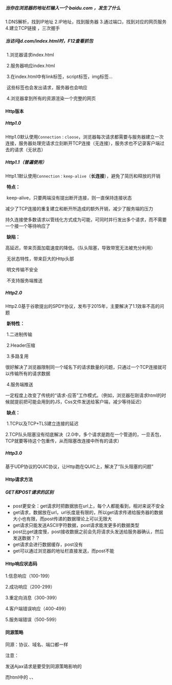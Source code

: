 ##### 当你在浏览器的地址栏输入一个 baidu.com ，发生了什么

1.DNS解析，找到IP地址
2.IP地址，找到服务器
3.通过端口，找到对应的网页服务
4.建立TCP链接 ，三次握手



##### 当访问jd.com/index.html时，F12查看抓包

​	1.浏览器请求index.html

​    2.服务器响应index.html

​	3.在index.html中有link标签，script标签，img标签...

​		这些标签也会发出请求，服务器也会响应

​	4.浏览器拿到所有的资源渲染一个完整的网页



#### Http版本



##### Http1.0

Http1.0默认使用`Connection：cloose`，浏览器每次请求都需要与服务器建立一次连接，服务器处理完请求立刻断开TCP连接（无连接），服务求也不记录客户端过去的请求（无状态）



##### Http1.1（普遍使用）

Http1.1默认使用`Connection：keep-alive`（**长连接**），避免了简历和释放的开销

​	**特点：**

​		keep-alive，只要两端没有提出断开连接，则一直保持连接状态

​		减少了TCP连接的重复建立和断开所造成的额外开销，减少了服务端的压力

​		持久连接使多数请求以管线化方式成为可能，可同时并行发出多个请求，而不需要一个接一个等待响应了

​	**缺陷：**

​		高延迟，带来页面加载速度的降低。（队头阻塞，导致带宽无法被充分利用）

​		无状态特性，带来巨大的Http头部

​		明文传输不安全

​		不支持服务端推送



##### Http2.0

Http2.0基于谷歌提出的SPDY协议，发布于2015年，主要解决了1.1效率不高的问题

​	**新特性：**

​		1.二进制传输

​		2.Header压缩

​		3.多路复用

​			很好解决了浏览器限制同一个域名下的请求数量的问题，只通过一个TCP连接就可以传输所有的请求数据

​		4.服务端推送

​			一定程度上改变了传统的“请求-应答”工作模式。（例如，浏览器在刚请求html的时候就提前把可能会用到的JS，Css文件发送给客户端，减少等待延迟）

​	**缺点：**

​		1.TCP以及TCP+TLS建立连接的延迟

​		2.TCP队头阻塞没有彻底解决（2.0中，多个请求是跑在一个管道的，一旦丢包，TCP就要等待这个包重传，从而阻塞改连接中所有的请求）



##### Http3.0

基于UDP协议的QUIC协议，让Http跑在QUIC上，解决了“队头阻塞的问题”





#### Http请求方法

##### GET和POST请求的区别

- post更安全：get请求时把数据放在url上，每个人都能看到，相对来说不安全
- get请求，数据放在url，url长度是有限的，所以get请求传递给服务器的数据大小也有限，而post传递的数据理论上可以无限大
- get请求只能发送ASCII字符数据，post请求能发更多的数据类型
- post比get速度慢，post接收数据之前会先将请求头发送给服务器确认，然后发送数据？？
- get请求会进行数据缓存，post没有
- get可以通过浏览器的地址栏直接发送，而post不能



#### Http响应状态码

1.信息响应（100-199）

2.成功响应（200-299）

3.重定向消息（300-399）

4.客户端错误响应（400-499）

5.服务端错误（500-599）



#### 同源策略

同源：协议、域名、端口都一样

注意：

发送Ajax请求是要受到同源策略影响的

而html中的 <img>、<link>、<script>、<a>标签都是**不受**同源策略影响